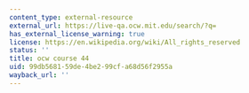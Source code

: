 ```yaml
---
content_type: external-resource
external_url: https://live-qa.ocw.mit.edu/search/?q=
has_external_license_warning: true
license: https://en.wikipedia.org/wiki/All_rights_reserved
status: ''
title: ocw course 44
uid: 99db5681-59de-4be2-99cf-a68d56f2955a
wayback_url: ''
---
```

